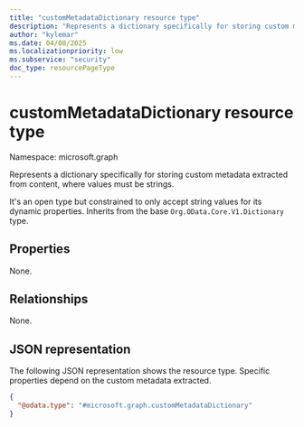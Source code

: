 ```yaml
---
title: "customMetadataDictionary resource type"
description: "Represents a dictionary specifically for storing custom metadata extracted from content, where values must be strings."
author: "kylemar"
ms.date: 04/08/2025
ms.localizationpriority: low
ms.subservice: "security"
doc_type: resourcePageType
---
```


# customMetadataDictionary resource type

Namespace: microsoft.graph

Represents a dictionary specifically for storing custom metadata extracted from content, where values must be strings.

It's an open type but constrained to only accept string values for its dynamic properties. Inherits from the base `Org.OData.Core.V1.Dictionary` type.

## Properties

None.

## Relationships

None.

## JSON representation

The following JSON representation shows the resource type. Specific properties depend on the custom metadata extracted.
<!-- {
  "blockType": "resource",
  "@odata.type": "microsoft.graph.customMetadataDictionary",
  "openType": true
}-->
``` json
{
  "@odata.type": "#microsoft.graph.customMetadataDictionary"
}
```
